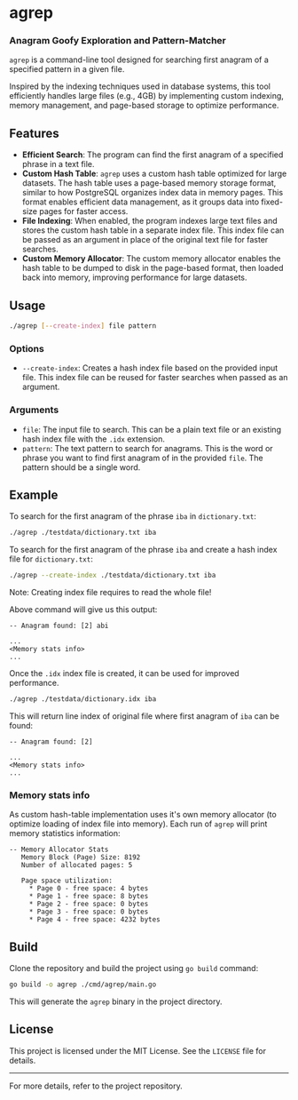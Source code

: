 
# agrep 
### Anagram Goofy Exploration and Pattern-Matcher

`agrep` is a command-line tool designed for searching first anagram of a specified pattern in a given file.

Inspired by the indexing techniques used in database systems, this tool efficiently handles large files (e.g., 4GB) by implementing custom indexing, memory management, and page-based storage to optimize performance.

## Features

- **Efficient Search**: The program can find the first anagram of a specified phrase in a text file.
- **Custom Hash Table**: `agrep` uses a custom hash table optimized for large datasets. The hash table uses a page-based memory storage format, similar to how PostgreSQL organizes index data in memory pages. This format enables efficient data management, as it groups data into fixed-size pages for faster access.
- **File Indexing**: When enabled, the program indexes large text files and stores the custom hash table in a separate index file. This index file can be passed as an argument in place of the original text file for faster searches.
- **Custom Memory Allocator**: The custom memory allocator enables the hash table to be dumped to disk in the page-based format, then loaded back into memory, improving performance for large datasets.


## Usage

```bash
./agrep [--create-index] file pattern
```

### Options

- `--create-index`: Creates a hash index file based on the provided input file. This index file can be reused for faster searches when passed as an argument.

### Arguments

- `file`: The input file to search. This can be a plain text file or an existing hash index file with the `.idx` extension.
- `pattern`: The text pattern to search for anagrams. This is the word or phrase you want to find first anagram of in the provided `file`. The pattern should be a single word.

## Example

To search for the first anagram of the phrase `iba` in `dictionary.txt`:

```bash
./agrep ./testdata/dictionary.txt iba
```

To search for the first anagram of the phrase `iba` and create a hash index file for `dictionary.txt`:

```bash
./agrep --create-index ./testdata/dictionary.txt iba
```
Note: Creating index file requires to read the whole file!

Above command will give us this output:
```
-- Anagram found: [2] abi

...
<Memory stats info>
...
```

Once the `.idx` index file is created, it can be used for improved performance.

```bash
./agrep ./testdata/dictionary.idx iba
```

This will return line index of original file where first anagram of `iba` can be found: 
```
-- Anagram found: [2] 

...
<Memory stats info>
...
```

### Memory stats info

As custom hash-table implementation uses it's own memory allocator (to optimize loading of index file into memory). Each run of `agrep` will print memory statistics information:

```
-- Memory Allocator Stats
   Memory Block (Page) Size: 8192
   Number of allocated pages: 5

   Page space utilization:
     * Page 0 - free space: 4 bytes
     * Page 1 - free space: 8 bytes
     * Page 2 - free space: 0 bytes
     * Page 3 - free space: 0 bytes
     * Page 4 - free space: 4232 bytes

```

## Build

Clone the repository and build the project using `go build` command:

```bash
go build -o agrep ./cmd/agrep/main.go
```

This will generate the `agrep` binary in the project directory.

## License

This project is licensed under the MIT License. See the `LICENSE` file for details.

---

For more details, refer to the project repository.
